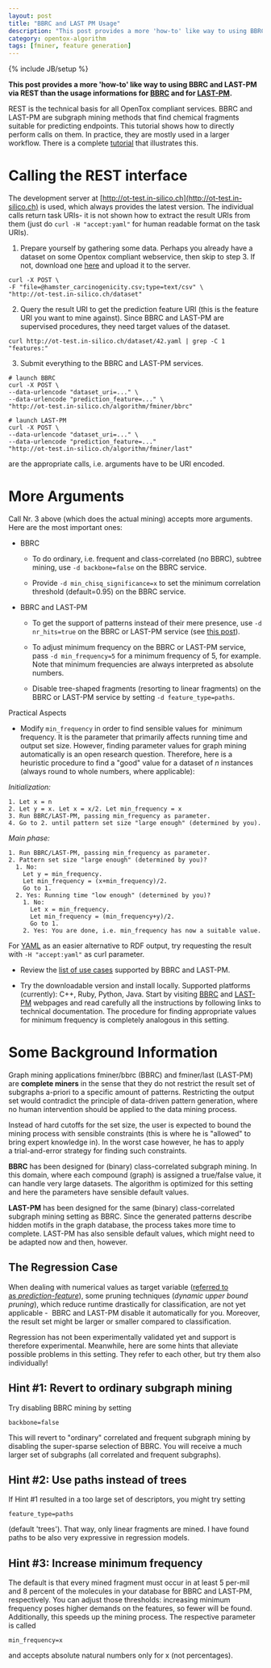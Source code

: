 ```yaml
---
layout: post
title: "BBRC and LAST PM Usage"
description: "This post provides a more 'how-to' like way to using BBRC and LAST-PM via REST than the usage informations for [BBRC](http://bbrc.maunz.de#usage) and for [LAST-PM](http://last-pm.maunz.de#usage)."
category: opentox-algorithm
tags: [fminer, feature generation]
---
```

{% include JB/setup %}

**This post provides a more 'how-to' like way to using BBRC and LAST-PM via REST than the usage informations for [BBRC](http://bbrc.maunz.de#usage) and for [LAST-PM](http://last-pm.maunz.de#usage).**

REST is the technical basis for all OpenTox compliant services. BBRC and LAST-PM are subgraph mining methods that find chemical fragments suitable for predicting endpoints. This tutorial shows how to directly perform calls on them. In practice, they are mostly used in a larger workflow. There is a complete [tutorial](http://www.maunz.de/wordpress/opentox/2012/services-tutorial-lazar-feature-generation-feature-selection-validation) that illustrates this.


# Calling the REST interface


The development server at [http://ot-test.in-silico.ch](http://ot-test.in-silico.ch) is used, which always provides the latest version. The individual calls return task URIs- it is not shown how to extract the result URIs from them (just do `curl -H "accept:yaml"` for human readable format on the task URIs).



	
  1. Prepare yourself by gathering some data. Perhaps you already have a dataset on some Opentox compliant webservice, then skip to step 3. If not, download one [here](http://www.maunz.de/opentox/hamster_carcinogenicity.csv) and upload it to the server.

    
    
    curl -X POST \
    -F "file=@hamster_carcinogenicity.csv;type=text/csv" \
    "http://ot-test.in-silico.ch/dataset"
    


	
  2. Query the result URI to get the prediction feature URI (this is the feature URI you want to mine against). Since BBRC and LAST-PM are supervised procedures, they need target values of the dataset.

    
    
    curl http://ot-test.in-silico.ch/dataset/42.yaml | grep -C 1 "features:"
    


	
  3. Submit everything to the BBRC and LAST-PM services.

    
    
    # launch BBRC
    curl -X POST \
    --data-urlencode "dataset_uri=..." \
    --data-urlencode "prediction_feature=..." \
    "http://ot-test.in-silico.ch/algorithm/fminer/bbrc"
    
    # launch LAST-PM
    curl -X POST \
    --data-urlencode "dataset_uri=..." \
    --data-urlencode "prediction_feature=..."
    "http://ot-test.in-silico.ch/algorithm/fminer/last"
    



are the appropriate calls, i.e. arguments have to be URI encoded.


# More Arguments


Call Nr. 3 above (which does the actual mining) accepts more arguments. Here are the most important ones:


* BBRC


  * To do ordinary, i.e. frequent and class-correlated (no BBRC), subtree mining, use `-d backbone=false` on the BBRC service.


  * Provide `-d min_chisq_significance=x` to set the minimum correlation threshold (default=0.95) on the BBRC service.







* BBRC and LAST-PM


  * To get the support of patterns instead of their mere presence, use `-d nr_hits=true` on the BBRC or LAST-PM service (see [this post](http://www.maunz.de/wordpress/opentox/2011/support-calculation-in-bbrc-and-last-pm)).


  * To adjust minimum frequency on the BBRC or LAST-PM service, pass `-d min_frequency=5` for a minimum frequency of 5, for example. Note that minimum frequencies are always interpreted as absolute numbers.


  * Disable tree-shaped fragments (resorting to linear fragments) on the BBRC or LAST-PM service by setting `-d feature_type=paths`.







Practical Aspects





	
* Modify `min_frequency` in order to find sensible values for  minimum frequency. It is the parameter that primarily affects running time and output set size. However, finding parameter values for graph mining automatically is an open research question. Therefore, here is a heuristic procedure to find a "good" value for a dataset of _n_ instances (always round to whole numbers, where applicable):




_Initialization:_

    1. Let x = n
    2. Let y = x. Let x = x/2. Let min_frequency = x
    3. Run BBRC/LAST-PM, passing min_frequency as parameter.
    4. Go to 2. until pattern set size "large enough" (determined by you).

_Main phase:_
	
    1. Run BBRC/LAST-PM, passing min_frequency as parameter.
    2. Pattern set size "large enough" (determined by you)?
      1. No:
        Let y = min_frequency.
        Let min_frequency = (x+min_frequency)/2.
        Go to 1.
      2. Yes: Running time "low enough" (determined by you)?
        1. No:
          Let x = min_frequency.
          Let min_frequency = (min_frequency+y)/2.
          Go to 1.
        2. Yes: You are done, i.e. min_frequency has now a suitable value.
	
 For [YAML](http://en.wikipedia.org/wiki/YAML) as an easier alternative to RDF output, try requesting the result with `-H "accept:yaml"` as curl parameter.


* Review the [list of use cases](http://www.maunz.de/wordpress/opentox/2011/use-case-table-for-fminer) supported by BBRC and LAST-PM.


* Try the downloadable version and install locally. Supported platforms (currently): C++, Ruby, Python, Java. Start by visiting [BBRC](http://www.maunz.de/wordpress/bbrc) and [LAST-PM](http://www.maunz.de/wordpress/latent-structure-pattern-mining) webpages and read carefully all the instructions by following links to technical documentation. The procedure for finding appropriate values for minimum frequency is completely analogous in this setting.




# Some Background Information


Graph mining applications fminer/bbrc (BBRC) and fminer/last (LAST-PM) are **complete miners** in the sense that they do not restrict the result set of subgraphs a-priori to a specific amount of patterns. Restricting the output set would contradict the principle of data-driven pattern generation, where no human intervention should be applied to the data mining process.

Instead of hard cutoffs for the set size, the user is expected to bound the mining process with sensible constraints (this is where he is "allowed" to bring expert knowledge in). In the worst case however, he has to apply a trial-and-error strategy for finding such constraints.

**BBRC** has been designed for (binary) class-correlated subgraph mining. In this domain, where each compound (graph) is assigned a true/false value, it can handle very large datasets. The algorithm is optimized for this setting and here the parameters have sensible default values.

**LAST-PM** has been designed for the same (binary) class-correlated subgraph mining setting as BBRC. Since the generated patterns describe hidden motifs in the graph database, the process takes more time to complete. LAST-PM has also sensible default values, which might need to be adapted now and then, however.


## The Regression Case


When dealing with numerical values as target variable ([referred to as *prediction-feature*](http://www.maunz.de/wordpress/opentox/2011/bbrc-and-last-usage)), some pruning techniques (*dynamic upper bound pruning*), which reduce runtime drastically for classification, are not yet applicable -  BBRC and LAST-PM disable it automatically for you. Moreover, the result set might be larger or smaller compared to classification.

Regression has not been experimentally validated yet and support is therefore experimental. Meanwhile, here are some hints that alleviate possible problems in this setting. They refer to each other, but try them also individually!


## Hint #1: Revert to ordinary subgraph mining


Try disabling BBRC mining by setting


    
    
    backbone=false
    



This will revert to "ordinary" correlated and frequent subgraph mining by disabling the super-sparse selection of BBRC. You will receive a much larger set of subgraphs (all correlated and frequent subgraphs).


## Hint #2: Use paths instead of trees


If Hint #1 resulted in a too large set of descriptors, you might try setting


    
    
    feature_type=paths
    



(default 'trees'). That way, only linear fragments are mined. I have found paths to be also very expressive in regression models.


## Hint #3: Increase minimum frequency


The default is that every mined fragment must occur in at least 5 per-mil and 8 percent of the molecules in your database for BBRC and LAST-PM, respectively. You can adjust those thresholds: increasing minimum frequency poses higher demands on the features, so fewer will be found. Additionally, this speeds up the mining process. The respective parameter is called


    
    
    min_frequency=x
    



and accepts absolute natural numbers only for x (not percentages).
